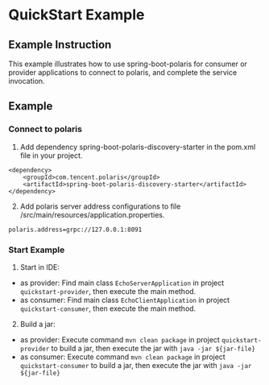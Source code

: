 # QuickStart Example

## Example Instruction

This example illustrates how to use spring-boot-polaris for consumer or provider applications to connect to polaris, and complete the service invocation.

## Example

### Connect to polaris

1. Add dependency spring-boot-polaris-discovery-starter in the pom.xml file in your project.
```
<dependency>
    <groupId>com.tencent.polaris</groupId>
    <artifactId>spring-boot-polaris-discovery-starter</artifactId>
</dependency>
```

2. Add polaris server address configurations to file /src/main/resources/application.properties.
```
polaris.address=grpc://127.0.0.1:8091
```

### Start Example

1. Start in IDE:

- as provider: Find main class `EchoServerApplication` in project `quickstart-provider`, then execute the main method.
- as consumer: Find main class `EchoClientApplication` in project `quickstart-consumer`, then execute the main method.

2. Build a jar:
- as provider: Execute command `mvn clean package` in project `quickstart-provider` to build a jar, then execute the jar with `java -jar ${jar-file}`
- as consumer: Execute command `mvn clean package` in project `quickstart-consumer` to build a jar, then execute the jar with `java -jar ${jar-file}`